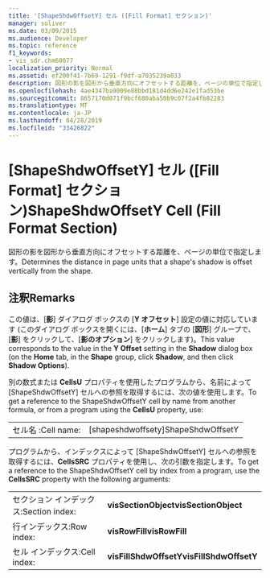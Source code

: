 ```yaml
---
title: '[ShapeShdwOffsetY] セル ([Fill Format] セクション)'
manager: soliver
ms.date: 03/09/2015
ms.audience: Developer
ms.topic: reference
f1_keywords:
- vis_sdr.chm60077
localization_priority: Normal
ms.assetid: ef200f41-7b69-1291-f9df-a7035239a033
description: 図形の影を図形から垂直方向にオフセットする距離を、ページの単位で指定します。
ms.openlocfilehash: 4ae4347ba9009e88bbd181d4dd6e242e1fad53be
ms.sourcegitcommit: 8657170d071f9bcf680aba50b9c07f2a4fb82283
ms.translationtype: MT
ms.contentlocale: ja-JP
ms.lasthandoff: 04/28/2019
ms.locfileid: "33426822"
---
```

# <a name="shapeshdwoffsety-cell-fill-format-section"></a><span data-ttu-id="8b841-103">[ShapeShdwOffsetY] セル ([Fill Format] セクション)</span><span class="sxs-lookup"><span data-stu-id="8b841-103">ShapeShdwOffsetY Cell (Fill Format Section)</span></span>

<span data-ttu-id="8b841-104">図形の影を図形から垂直方向にオフセットする距離を、ページの単位で指定します。</span><span class="sxs-lookup"><span data-stu-id="8b841-104">Determines the distance in page units that a shape's shadow is offset vertically from the shape.</span></span>
  
## <a name="remarks"></a><span data-ttu-id="8b841-105">注釈</span><span class="sxs-lookup"><span data-stu-id="8b841-105">Remarks</span></span>

<span data-ttu-id="8b841-106">この値は、[**影**] ダイアログ ボックスの [**Y オフセット**] 設定の値に対応しています (このダイアログ ボックスを開くには、[**ホーム**] タブの [**図形**] グループで、[**影**] をクリックして、[**影のオプション**] をクリックします)。</span><span class="sxs-lookup"><span data-stu-id="8b841-106">This value corresponds to the value in the **Y Offset** setting in the **Shadow** dialog box (on the **Home** tab, in the **Shape** group, click **Shadow**, and then click **Shadow Options**).</span></span>
  
<span data-ttu-id="8b841-107">別の数式または **CellsU** プロパティを使用したプログラムから、名前によって [ShapeShdwOffsetY] セルへの参照を取得するには、次の値を使用します。</span><span class="sxs-lookup"><span data-stu-id="8b841-107">To get a reference to the ShapeShdwOffsetY cell by name from another formula, or from a program using the **CellsU** property, use:</span></span> 
  
|||
|:-----|:-----|
| <span data-ttu-id="8b841-108">セル名 :</span><span class="sxs-lookup"><span data-stu-id="8b841-108">Cell name:</span></span>  <br/> | <span data-ttu-id="8b841-109">[shapeshdwoffsety]</span><span class="sxs-lookup"><span data-stu-id="8b841-109">ShapeShdwOffsetY</span></span>  <br/> |
   
<span data-ttu-id="8b841-110">プログラムから、インデックスによって [ShapeShdwOffsetY] セルへの参照を取得するには、**CellsSRC** プロパティを使用し、次の引数を指定します。</span><span class="sxs-lookup"><span data-stu-id="8b841-110">To get a reference to the ShapeShdwOffsetY cell by index from a program, use the **CellsSRC** property with the following arguments:</span></span> 
  
|||
|:-----|:-----|
| <span data-ttu-id="8b841-111">セクション インデックス:</span><span class="sxs-lookup"><span data-stu-id="8b841-111">Section index:</span></span>  <br/> |<span data-ttu-id="8b841-112">**visSectionObject**</span><span class="sxs-lookup"><span data-stu-id="8b841-112">**visSectionObject**</span></span> <br/> |
| <span data-ttu-id="8b841-113">行インデックス:</span><span class="sxs-lookup"><span data-stu-id="8b841-113">Row index:</span></span>  <br/> |<span data-ttu-id="8b841-114">**visRowFill**</span><span class="sxs-lookup"><span data-stu-id="8b841-114">**visRowFill**</span></span> <br/> |
| <span data-ttu-id="8b841-115">セル インデックス:</span><span class="sxs-lookup"><span data-stu-id="8b841-115">Cell index:</span></span>  <br/> |<span data-ttu-id="8b841-116">**visFillShdwOffsetY**</span><span class="sxs-lookup"><span data-stu-id="8b841-116">**visFillShdwOffsetY**</span></span> <br/> |
   

